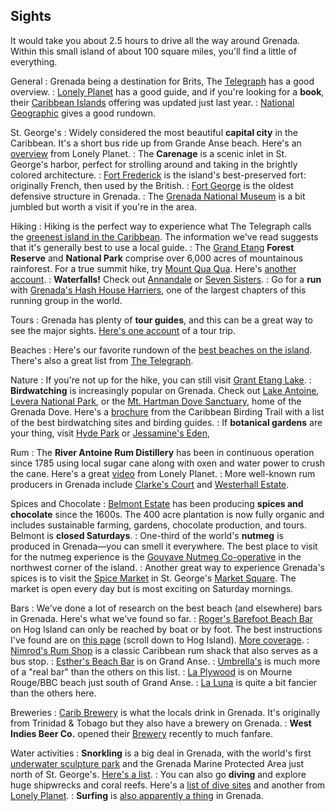 ## Sights

It would take you about 2.5 hours to drive all the way around Grenada. Within this small island of about 100 square miles, you'll find a little of everything.

General
: Grenada being a destination for Brits, The [Telegraph](https://www.telegraph.co.uk/travel/destinations/caribbean/grenada/articles/grenada-travel-guide/) has a good overview.
: [Lonely Planet](https://www.lonelyplanet.com/grenada) has a good guide, and if you're looking for a **book**, their [Caribbean Islands](http://a.co/d/aHDdYD8) offering was updated just last year.
: [National Geographic](https://www.nationalgeographic.com/travel/destinations/north-america/grenada/top-things-to-do/) gives a good rundown.

St. George's
: Widely considered the most beautiful **capital city** in the Caribbean. It's a short bus ride up from Grande Anse beach. Here's an [overview](https://www.lonelyplanet.com/grenada/grenada-island/st-georges) from Lonely Planet.
: The **Carenage** is a scenic inlet in St. George's harbor, perfect for strolling around and taking in the brightly colored architecture.
: [Fort Frederick](https://www.lonelyplanet.com/grenada/st-georges/attractions/fort-frederick/a/poi-sig/1395090/358047) is the island's best-preserved fort: originally French, then used by the British.
: [Fort George](http://www.puregrenada.com/explore/attractions/historic-sites/fort-george/#.W6MVp9hKh0s) is the oldest defensive structure in Grenada.
: The [Grenada National Museum](http://www.puregrenada.com/explore/attractions/historic-sites/grenada-national-museum/#.W6MV6thKh0s) is a bit jumbled but worth a visit if you're in the area.

Hiking
: Hiking is the perfect way to experience what The Telegraph calls the [greenest island in the Caribbean](https://www.telegraph.co.uk/travel/destinations/caribbean/grenada/articles/hiking-the-best-way-to-see-grenada/). The information we've read suggests that it's generally best to use a local guide.
: The [Grand Etang](https://www.bradtguides.com/destinations/north-america-caribbean/grenada/grand-etang-national-park.html) **Forest Reserve** and **National Park** comprise over 6,000 acres of mountainous rainforest. For a true summit hike, try [Mount Qua Qua](https://www.summitpost.org/mount-qua-qua/970228). Here's [another account](https://actoutwithaislinn.bangordailynews.com/2016/01/12/one-minute-hikes/1-minute-hike-mount-qua-qua-in-grenada/).
: **Waterfalls!** Check out [Annandale](https://www.jmpeltier.com/2016/02/01/grenadas-waterfalls-annandale-falls/) or [Seven Sisters](https://www.jmpeltier.com/2016/02/03/grenadas-waterfalls-seven-sisters-falls/). 
: Go for a **run** with [Grenada's Hash House Harriers](http://grenadahash.com/), one of the largest chapters of this running group in the world.

Tours
: Grenada has plenty of **tour guides**, and this can be a great way to see the major sights. [Here's one account](https://www.jmpeltier.com/2016/01/14/grenada-the-pre-tour-island-tour/) of a tour trip.

Beaches
: Here's our favorite rundown of the [best beaches on the island](https://www.goatsontheroad.com/travel-guide-best-beaches-grenada/). There's also a great list from [The Telegraph](https://www.telegraph.co.uk/travel/destinations/caribbean/grenada/articles/grenada-beaches/).

Nature
: If you're not up for the hike, you can still visit [Grant Etang Lake](http://www.puregrenada.com/explore/attractions/eco-sites/grand-etang-lake/).
: **Birdwatching** is increasingly popular on Grenada. Check out [Lake Antoine](http://www.puregrenada.com/explore/attractions/eco-sites/lake-antoine/), [Levera National Park](http://www.puregrenada.com/explore/attractions/eco-sites/levera-national-park/), or the [Mt. Hartman Dove Sanctuary](http://www.puregrenada.com/explore/attractions/eco-sites/mt-hartman-dove-sancturay/), home of the Grenada Dove. Here's a [brochure](http://www.caribbeanbirdingtrail.org/wp-content/uploads/2013/01/Brochure-for-Grenada-and-Map.pdf) from the Caribbean Birding Trail with a list of the best birdwatching sites and birding guides.
: If **botanical gardens** are your thing, visit [Hyde Park](https://www.hydeparkgrenada.com/where-to-find-us.html) or [Jessamine's Eden](http://www.jessamine-eden.com/), 

Rum
: The **River Antoine Rum Distillery** has been in continuous operation since 1785 using local sugar cane along with oxen and water power to crush the cane. Here's a great [video](https://www.lonelyplanet.com/video/just-back-from-tasting-rum-in-grenada/v/vid/671) from Lonely Planet.
: More well-known rum producers in Grenada include [Clarke's Court](http://www.clarkescourtrum.com/about-us) and [Westerhall Estate](http://www.grenadagrenadines.com/explore/attractions/historic-sites/westerhall-estate/). 

Spices and Chocolate
: [Belmont Estate](http://www.belmontestate.net) has been producing **spices and chocolate** since the 1600s. The 400 acre plantation is now fully organic and includes sustainable farming, gardens, chocolate production, and tours. Belmont is **closed Saturdays**.
: One-third of the world's **nutmeg** is produced in Grenada—you can smell it everywhere. The best place to visit for the nutmeg experience is the [Gouyave Nutmeg Co-operative](https://www.lonelyplanet.com/grenada/gouyave/attractions/nutmeg-processing-cooperative/a/poi-sig/1395288/1331176) in the northwest corner of the island.
: Another great way to experience Grenada's spices is to visit the [Spice Market](https://www.usatoday.com/story/travel/experience/food-and-wine/2017/04/06/spice-market-square-st-georges-grenada/100070154/) in St. George's [Market Square](https://www.lonelyplanet.com/grenada/st-georges/attractions/st-george-s-market-square/a/poi-sig/1395094/358052). The market is open every day but is most exciting on Saturday mornings.

Bars
: We've done a lot of research on the best beach (and elsewhere) bars in Grenada. Here's what we've found so far.
: [Roger's Barefoot Beach Bar](https://www.facebook.com/Rogers-Barefoot-Beach-Bar-279452722107143/) on Hog Island can only be reached by boat or by foot. The best instructions I've found are on [this page](https://www.goatsontheroad.com/travel-guide-best-beaches-grenada/) (scroll down to Hog Island). [More coverage](https://beachbarbums.com/2015/11/19/liming-the-day-away-at-rogers-beach-bar-in-grenada/).
: [Nimrod's Rum Shop](https://www.facebook.com/Nimrods-Rum-Shop-171746412936916/) is a classic Caribbean rum shack that also serves as a bus stop.
: [Esther's Beach Bar](https://www.facebook.com/esthers.beachbar) is on Grand Anse.
: [Umbrella's](http://www.jayeatz.com/blog/so-its-sunny-out-and-you-cant-find-shade-head-for-an-umbrella-umbrellas-beach-bar-in-grenada) is much more of a "real bar" than the others on this list.
: [La Plywood](http://laplywood.restaurantwebx.com/) is on Mourne Rouge/BBC beach just south of Grand Anse. 
: [La Luna](http://www.laluna.com/indulge/grenada-bars/) is quite a bit fancier than the others here.

Breweries
: [Carib Brewery](http://www.caribbrewery.com/brewery-2/grenada) is what the locals drink in Grenada. It's originally from Trinidad & Tobago but they also have a brewery on Grenada.
: **West Indies Beer Co.** opened their [Brewery](http://www.westindiesbeer.com/bar.html) recently to much fanfare.

Water activities
: **Snorkling** is a big deal in Grenada, with the world's first [underwater sculpture park](https://www.lonelyplanet.com/grenada/st-georges/attractions/underwater-sculpture-park/a/poi-sig/1555233/358047) and the Grenada Marine Protected Area just north of St. George's. [Here's a list](http://caribya.com/grenada/snorkeling/).
: You can also go **diving** and explore huge shipwrecks and coral reefs. Here's a [list of dive sites](https://www.divegrenada.com/sites.htm) and another from [Lonely Planet](https://www.lonelyplanet.com/grenada/in-location/activities/a/nar/5b0cbad0-d52c-4564-aa6a-8786c80fe2e7/358047).
: **Surfing** is [also apparently a thing](https://sloutdoorsmag.com/travel/surfspots/surfing-grenada/) in Grenada.
